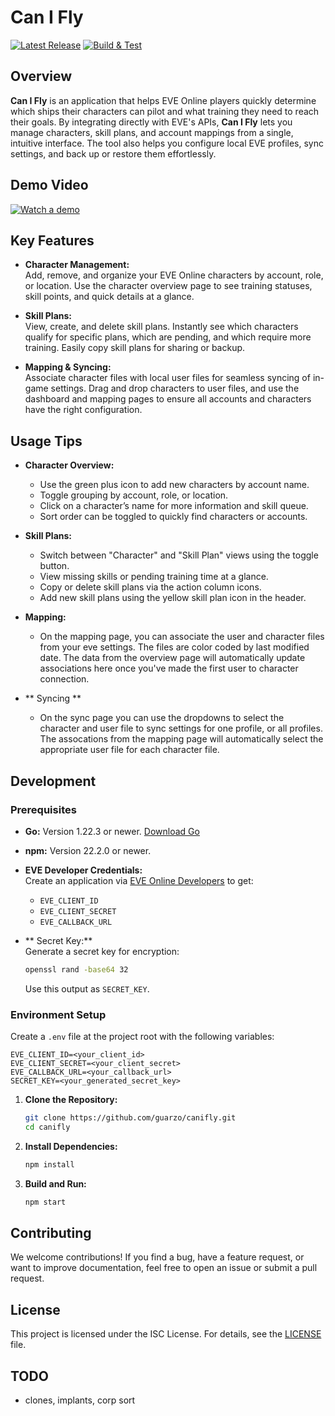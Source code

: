 # Can I Fly

[![Latest Release](https://img.shields.io/github/v/release/guarzo/canifly)](https://github.com/guarzo/canifly/releases/latest)
[![Build & Test](https://github.com/guarzo/canifly/actions/workflows/test.yml/badge.svg)](https://github.com/guarzo/canifly/actions/workflows/test.yaml)

## Overview

**Can I Fly** is an application that helps EVE Online players quickly determine which ships their characters can pilot and what training they need to reach their goals. By integrating directly with EVE's APIs, **Can I Fly** lets you manage characters, skill plans, and account mappings from a single, intuitive interface. The tool also helps you configure local EVE profiles, sync settings, and back up or restore them effortlessly.

## Demo Video

[![Watch a demo](https://img.youtube.com/vi/9yTI2OQx6gk/maxresdefault.jpg)](https://www.youtube.com/watch?v=9yTI2OQx6gk)


## Key Features

- **Character Management:**  
  Add, remove, and organize your EVE Online characters by account, role, or location. Use the character overview page to see training statuses, skill points, and quick details at a glance.

- **Skill Plans:**  
  View, create, and delete skill plans. Instantly see which characters qualify for specific plans, which are pending, and which require more training. Easily copy skill plans for sharing or backup.

- **Mapping & Syncing:**  
  Associate character files with local user files for seamless syncing of in-game settings. Drag and drop characters to user files, and use the dashboard and mapping pages to ensure all accounts and characters have the right configuration.


## Usage Tips

- **Character Overview:**
  - Use the green plus icon to add new characters by account name.
  - Toggle grouping by account, role, or location.
  - Click on a character’s name for more information and skill queue.
  - Sort order can be toggled to quickly find characters or accounts.

- **Skill Plans:**
  - Switch between "Character" and "Skill Plan" views using the toggle button.
  - View missing skills or pending training time at a glance.
  - Copy or delete skill plans via the action column icons.
  - Add new skill plans using the yellow skill plan icon in the header.

- **Mapping:**
  - On the mapping page, you can associate the user and character files from your eve settings.   The files are color coded by last modified date.  The
    data from the overview page will automatically update associations here once you've made the first user to character connection.

- ** Syncing **
  - On the sync page you can use the dropdowns to select the character and user file to sync settings for one profile, or all profiles.  The assocations from the mapping
    page will automatically select the appropriate user file for each character file.

    
## Development

### Prerequisites

- **Go:** Version 1.22.3 or newer. [Download Go](https://golang.org/dl/)
- **npm:** Version 22.2.0 or newer.
- **EVE Developer Credentials:**  
  Create an application via [EVE Online Developers](https://developers.eveonline.com/applications) to get:
    - `EVE_CLIENT_ID`
    - `EVE_CLIENT_SECRET`
    - `EVE_CALLBACK_URL`

- ** Secret Key:**  
  Generate a secret key for encryption:
  ```sh
  openssl rand -base64 32
  ```
  Use this output as `SECRET_KEY`.

### Environment Setup

Create a `.env` file at the project root with the following variables:

```
EVE_CLIENT_ID=<your_client_id>
EVE_CLIENT_SECRET=<your_client_secret>
EVE_CALLBACK_URL=<your_callback_url>
SECRET_KEY=<your_generated_secret_key>
```

1. **Clone the Repository:**
   ```sh
   git clone https://github.com/guarzo/canifly.git
   cd canifly
   ```

2. **Install Dependencies:**
   ```sh
   npm install
   ```

3. **Build and Run:**
   ```sh
   npm start
   ```


## Contributing

We welcome contributions! If you find a bug, have a feature request, or want to improve documentation, feel free to open an issue or submit a pull request.

## License

This project is licensed under the ISC License. For details, see the [LICENSE](./LICENSE) file.

## TODO
- clones, implants, corp sort
